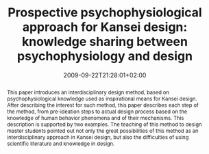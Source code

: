 ---
slug: prospective-psychophysiological-approach-for-kansei-design-knowledge-sharing-between-psychophysiology-and-design
title: "Prospective psychophysiological approach for Kansei design: knowledge sharing between psychophysiology and design"
layout: single
searchFilter: Publication
searchWeight: 8
publitype: inproceedings
subsection: conference
kansei: true
researchpage: true
institution:
    logo: Tsukuba
    short: 'U. of Tsukuba'
    web: "https://www.tsukuba.ac.jp/"
    name: "University of Tsukuba"
research: 
    -  kansei
date: 2009-09-22T21:28:01+02:00
citation:
    authors:
        1: ["Levy", "Pierre", "P."]
        2: ["Yamanaka", "Toshimasa", "T."]
        3: ["Ono", "Kenta", "K."]
        4: ["Watanabe", "Makoto", "M."]
    year: 2009
    title: "Prospective psychophysiological approach for Kansei design: knowledge sharing between psychophysiology and design"
    proceedings: "the Proceedings of International Association of Societies of Design Research Conference 2009 - IASDR09"
    firstpage: "CD"
    publisher: ["Korean Society of Design Science", "Seoul, Korea"]
reference: "Lévy, P., Yamanaka, T., Ono, K., & Watanabe, M. (2009). Prospective psychophysiological approach for Kansei design: knowledge sharing between psychophysiology and design. the Proceedings of International Association of Societies of Design Research Conference 2009 - IASDR09 ([on CD]). Seoul, Korea: Korean Society of Design Science."
abstract: "This paper introduces an interdisciplinary design method, based on psychophysiological knowledge used as inspirational means for Kansei design. After describing the interest for such method, this paper describes each step of the method, from pre-ideation steps to actual design process based on the knowledge of human behavior phenomena and of their mechanisms. This description is supported by two examples. The teaching of this method to design master students pointed out not only the great possibilities of this method as an interdisciplinary approach in Kansei design, but also the difficulties of using scientific literature and knowledge in design."
link:
    1: ["paper", "paper", "https://1drv.ms/b/s!AnQx_v88q65Qv4Rr1YHRO4A11OkUbA?e=vrceoe"]
---